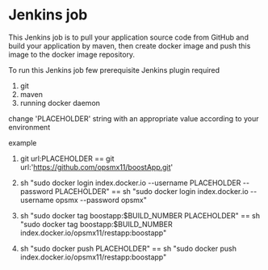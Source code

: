 # Jenkins job
This Jenkins job is to pull your application source code from GitHub and build your application by maven, then create docker image and push this image to the docker image repository.

To run this Jenkins job few prerequisite Jenkins plugin required
1. git 
2. maven
3. running docker daemon


change 'PLACEHOLDER' string with an appropriate value according to your environment 

example

1. git url:PLACEHOLDER                                                                  == git url:'https://github.com/opsmx11/boostApp.git'

2. sh "sudo docker login index.docker.io --username PLACEHOLDER --password PLACEHOLDER" == sh "sudo docker login index.docker.io --username opsmx --password opsmx"

3. sh "sudo docker tag boostapp:$BUILD_NUMBER PLACEHOLDER"                              == sh "sudo docker tag boostapp:$BUILD_NUMBER index.docker.io/opsmx11/restapp:boostapp"

4. sh "sudo docker push PLACEHOLDER"                                                    == sh "sudo docker push index.docker.io/opsmx11/restapp:boostapp"
